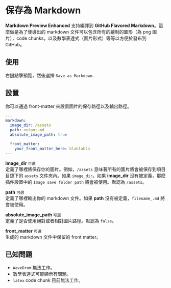 # 保存為 Markdown
**Markdown Preview Enhanced** 支持編譯到 **GitHub Flavored Markdown**。這麼做是為了使導出的 markdown 文件可以包含所有的繪制的圖形（為 png 圖片），code chunks，以及數學表達式（圖片形式）等等以方便於發布到 GitHub。    

## 使用
右鍵點擊預覽，然後選擇 `Save as Markdown`.

## 設置
你可以通過 front-matter 來設置圖片的保存路徑以及輸出路徑。  
```yaml
---
markdown:
  image_dir: /assets
  path: output.md
  absolute_image_path: true

  front_matter:
    your_front_matter_here: blablabla
---
```

**image_dir** `可選`   
定義了哪裡將保存你的圖片。例如，`/assets` 意味著所有的圖片將會被保存到項目目錄下的 `assets` 文件夾內。如果 `image_dir`。如果 **image_dir** 沒有被定義，那麼插件設置中的 `Image save folder path` 將會被使用。默認為 `/assets`。  

**path** `可選`   
定義了哪裡輸出你的 markdown 文件。如果 **path** 沒有被定義，`filename_.md` 將會被使用。

**absolute_image_path** `可選`   
定義了是否使用絕對或者相對圖片路徑。默認為 `false`。

**front_matter** `可選`   
生成的 markdown 文件中保留的 front matter。

## 已知問題
* `WaveDrom` 無法工作。  
* 數學表達式可能顯示有問題。   
* `latex` code chunk 目前無法工作。  